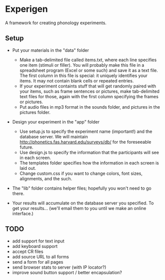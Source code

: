 # Experigen

A framework for creating phonology experiments.



## Setup

* Put your materials in the "data" folder
  - Make a tab-delimited file called items.txt, where each line specifies one item (stimuli or filler). You will probably make this file
    in a spreadsheet program (Excel or some such) and save it as a text file. The first column in this file is special: 
    it uniquely identifies your items. It may not contain blank cells or repeated entries.
  - If your experiment containts stuff that will get randomly paired with your items, such as 
    frame sentences or pictures, make tab-delimited text files for those, again with the first column specifying the frames or pictures.
  - Put audio files in mp3 format in the sounds folder, and pictures in the pictures folder.

* Design your experiment in the "app" folder

  - Use setup.js to specify the experiment name (important!) and the database server. We will maintain
    http://phonetics.fas.harvard.edu/surveys/db/ for the foreseeable future. 
  - Use design.js to specify the information that the participants will see in each screen. 
  - The templates folder specifies how the information in each screen is laid out.
  - Change custom.css if you want to change colors, font sizes, alignments, and the such.

* The "lib" folder contains helper files; hopefully you won't need to go there. 

* Your results will accumulate on the database server you specified. To get your results... (we'll email them to you until we make an 
  online interface.)




## TODO

* add support for text input
* add keyboard support
* accept CR files
* add source URL to all forms
* send a form for all pages
* send browser stats to server (with IP locator?)
* improve sound button support / better encapsulation?
